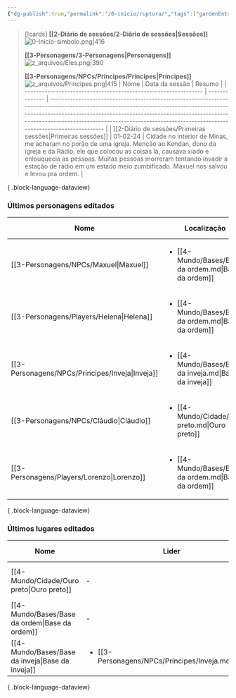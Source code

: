 ```yaml
---
{"dg-publish":true,"permalink":"/0-inicio/ruptura/","tags":["gardenEntry"]}
---
```


> [!cards]
>**[[2-Diário de sessões/2-Diário de sessões\|Sessões]]**
> ![0-Inicio-simbolo.png|416](/img/user/z_arquivos/0-Inicio-simbolo.png)
> 
> **[[3-Personagens/3-Personagens\|Personagens]]**
> ![z_arquivos/Eles.png|390](/img/user/z_arquivos/Eles.png)
> 
> **[[3-Personagens/NPCs/Príncipes/Príncipes\|Príncipes]]**
> ![z_arquivos/Principes.png|415](/img/user/z_arquivos/Principes.png)
| Nome                                                            | Data da sessão | Resumo                                                                                                                                                                                                                                                                                                              |
| --------------------------------------------------------------- | -------------- | ------------------------------------------------------------------------------------------------------------------------------------------------------------------------------------------------------------------------------------------------------------------------------------------------------------------- |
| [[2-Diário de sessões/Primeiras sessões\|Primeiras sessões]] | 01-02-24       | Cidade no interior de Minas, me acharam no porão de uma igreja. Menção ao Kendan, dono da igreja e da Rádio, ele que colocou as coisas lá, causava xiado e enlouquecia as pessoas. Muitas pessoas morreram tentando invadir a estação de rádio em um estado meio zumbificado. Maxuel nos salvou e levou pra ordem.
 |

{ .block-language-dataview}

### Últimos personagens editados
| Nome                                               | Localização                                                            | Equipe                                                | Status    | Última edição    |
| -------------------------------------------------- | ---------------------------------------------------------------------- | ----------------------------------------------------- | --------- | ---------------- |
| [[3-Personagens/NPCs/Maxuel\|Maxuel]]           | <ul><li>[[4-Mundo/Bases/Base da ordem.md\\|Base da ordem]]</li></ul>   | <ul><li>[[4-Mundo/Grupos/Ordem.md\\|Ordem]]</li></ul> | Saudável  | 09-05-25 - 12:28 |
| [[3-Personagens/Players/Helena\|Helena]]        | <ul><li>[[4-Mundo/Bases/Base da ordem.md\\|Base da ordem]]</li></ul>   | <ul><li>[[4-Mundo/Grupos/Ordem.md\\|Ordem]]</li></ul> | Saudável  | 09-05-25 - 12:23 |
| [[3-Personagens/NPCs/Príncipes/Inveja\|Inveja]] | <ul><li>[[4-Mundo/Bases/Base da inveja.md\\|Base da inveja]]</li></ul> | <ul><li>[[4-Mundo/Grupos/Reino.md\\|Reino]]</li></ul> | Morto     | 09-05-25 - 12:07 |
| [[3-Personagens/NPCs/Cláudio\|Cláudio]]         | <ul><li>[[4-Mundo/Cidade/Ouro preto.md\\|Ouro preto]]</li></ul>        | \-                                                    | Morto     | 09-05-25 - 10:49 |
| [[3-Personagens/Players/Lorenzo\|Lorenzo]]      | <ul><li>[[4-Mundo/Bases/Base da ordem.md\\|Base da ordem]]</li></ul>   | \-                                                    | Machucado | 08-05-25 - 20:25 |

{ .block-language-dataview}
### Últimos lugares editados
| Nome                                                | Lider                                                                 | Última edição    |
| --------------------------------------------------- | --------------------------------------------------------------------- | ---------------- |
| [[4-Mundo/Cidade/Ouro preto\|Ouro preto]]        | \-                                                                    | 08-05-25 - 19:10 |
| [[4-Mundo/Bases/Base da ordem\|Base da ordem]]   | \-                                                                    | 08-05-25 - 18:02 |
| [[4-Mundo/Bases/Base da inveja\|Base da inveja]] | <ul><li>[[3-Personagens/NPCs/Príncipes/Inveja.md\\|Inveja]]</li></ul> | 09-05-25 - 12:07 |

{ .block-language-dataview}
